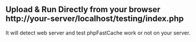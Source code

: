 Upload & Run Directly from your browser http://your-server/localhost/testing/index.php
----------------------------------------------
It will detect web server and test phpFastCache work or not on your server.
